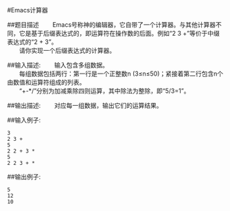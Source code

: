 #Emacs计算器

##题目描述
　　Emacs号称神的编辑器，它自带了一个计算器。与其他计算器不同，它是基于后缀表达式的，即运算符在操作数的后面。例如“2 3 +”等价于中缀表达式的“2 + 3”。<br>
　　请你实现一个后缀表达式的计算器。

##输入描述:
　　输入包含多组数据。<br>
　　每组数据包括两行：第一行是一个正整数n (3≤n≤50)；紧接着第二行包含n个由数值和运算符组成的列表。<br>
　　“+-*/”分别为加减乘除四则运算，其中除法为整除，即“5/3=1”。

##输出描述:
　　对应每一组数据，输出它们的运算结果。

##输入例子:
```
3
2 3 +
5
2 2 + 3 *
5
2 2 3 + *
```

##输出例子:
```
5
12
10
```